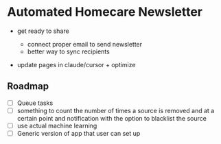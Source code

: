 # Automated Homecare Newsletter

- get ready to share
  - connect proper email to send newsletter
  - better way to sync recipients

- update pages in claude/cursor + optimize

## Roadmap

- [ ] Queue tasks
- [ ] something to count the number of times a source is removed and at a certain point and notification with the option to blacklist the source
- [ ] use actual machine learning
- [ ] Generic version of app that user can set up
